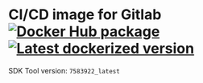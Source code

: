 # CI/CD image for Gitlab [![Docker Hub package](https://img.shields.io/docker/automated/lionzxy/gitlab-ci-emulator.svg)](https://hub.docker.com/r/lionzxy/gitlab-ci-emulator "Automated build on Docker Hub") [![Latest dockerized version](https://images.microbadger.com/badges/version/lionzxy/gitlab-ci-emulator.svg)](https://hub.docker.com/repository/docker/lionzxy/gitlab-ci-emulator/tags?page=1&name=latest "Latest image on Docker Hub")

SDK Tool version: `7583922_latest`